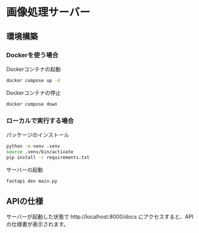 # 画像処理サーバー

## 環境構築

### Dockerを使う場合

Dockerコンテナの起動

```bash
docker compose up -d
```

Dockerコンテナの停止

```bash
docker compose down
```

### ローカルで実行する場合

パッケージのインストール

```bash
python -m venv .venv
source .venv/bin/activate
pip install -r requirements.txt
```

サーバーの起動

```bash
fastapi dev main.py
```

## APIの仕様

サーバーが起動した状態で http://localhost:8000/docs にアクセスすると、APIの仕様書が表示されます。
